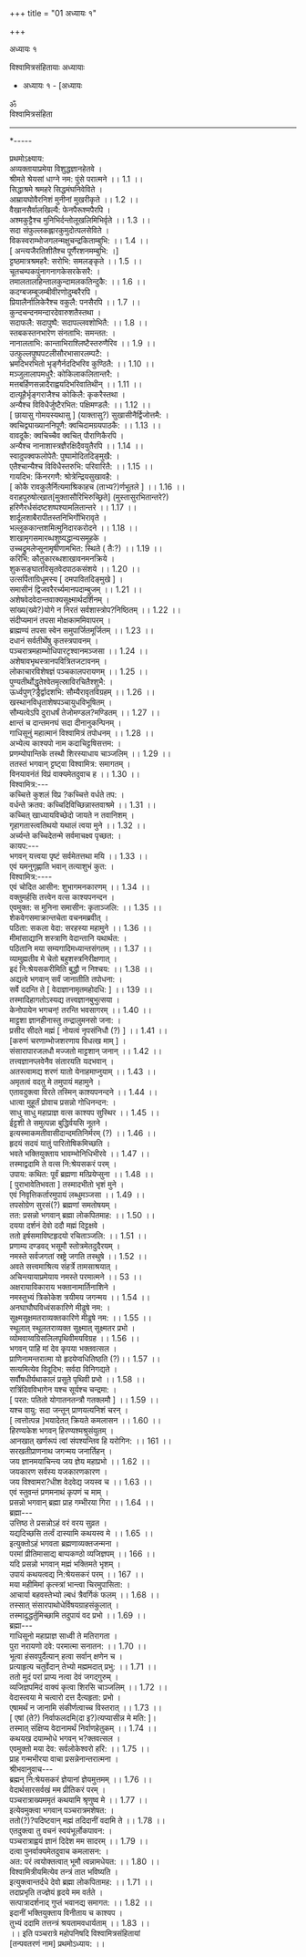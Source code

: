 +++
title = "01 अध्यायः १"

+++



अध्यायः १  




विश्वामित्रसंहितायाः अध्यायाः  

- अध्यायः १ - [अध्यायः



























ॐ  
विश्वामित्रसंहिता  

------------------------------------------------------------------------

\*-----  

प्रथमोऽक्ष्याय:  
अव्यक्तायाप्रमेया विशुद्धज्ञानहेतवे ।  
श्रीमते श्रेयसां धाग्ने नम: पुंसे परात्मने ।। 1.1 ।।  
सिद्धाश्रमे श्रमहरे सिद्धमंघनिवेविते ।  
आम्रायघोवैरनिशं मुनीनां मुखरीकृते ।। 1.2 ।।  
वैखानसैर्वालखिल्यै: फेनपैरूश्मपैरपि ।  
अश्मकुट्टैश्च मुनिभिर्दन्तोलूखलिमिभिर्वृते ।। 1.3 ।।  
सदा संफुल्लकह्लारकुमुदोत्पलसेविते ।  
विकस्वराम्भोजगलन्मक्षुचन्द्रकिताम्बुभि: ।। 1.4 ।।  
\[ अन्त्यजैरतिशीतैश्च पूर्णैरशनमम्बुभि: ।\]  
ट्टष्ठमात्रश्रमहरै: सरोभि: समलङ्कृते ।। 1.5 ।।  
चूतचम्पकपुंनागनागकेसरकेसरै: ।  
तमालतालहिन्तालकुन्दामलकतिन्दुकै: ।। 1.6 ।।  
कदग्बजम्बूजम्बीवीरणोदुम्बरैरपि ।  
प्रियालैर्नालिकेरैश्च वकुलै: पनसैरपि ।। 1.7 ।।  
कुन्दचन्दनमन्दारदेवारुशतैस्तथा ।  
सदाफलै: सदापुष्पै: सदापल्लवशोभितै: ।। 1.8 ।।  
स्तबकस्तनभारेण संनताभि: समन्तत: ।  
नानालताभि: कान्ताभिराश्लिष्टैस्तरुणैरिव ।। 1.9 ।।  
उत्फुल्लपुष्पपटलीसौरभासारलम्पटै: ।  
भ्रमदिभरभितो भृङ्गैर्नददिभरिव कुण्ठितै: ।। 1.10 ।।  
मञ्जुलालापमधुरै: कोकिलाकलितान्तरै: ।  
मत्तबर्हिणसन्नादैराह्वयदिभरिवातिथीन् ।। 1.11 ।।  
दात्यूहैर्भृङ्गराजैश्च कोकिलै: कृकरैस्तथा ।  
अन्यैश्च विविधैर्जुष्टैरभित: पक्षिमण्डलै: ।। 1.12 ।।  
\[ छायासु गोमयस्यथासु \] (याक्तासु?) सुखासीनैर्द्विजोत्तमै: ।  
क्वचिद्व्याख्याननिपूणै: क्वचिदामग्रयपाठकै: ।। 1.13 ।।  
वावदूकै: क्वचिच्चैव क्वचित् पौराणिकैरपि ।  
अन्यैश्च नानाशास्त्रज्ञैरक्षिदैवयुतैरपि ।। 1.14 ।।  
स्वादुपक्वफलोपेतै: पुष्पामोदितदिङ्मुखै: ।  
एतैश्चान्यैश्च विविधैस्तरुभि: परिवारितै: ।। 1.15 ।।  
गायदिभ: किंनरगणै: श्रोत्रेन्द्रियसुखावहै: ।  
\[ कोकै रावकुलैर्नित्यमाश्रिकाहच (ताभ्य?)र्णभूतले \] ।। 1.16 ।।  
वराहपुरुषोत्खात\[मुक्तासौरिभिरुच्छ्रिते\] (मुस्तासुरभितान्तरे?)  
हरिणैरर्धसंदष्टशष्पश्यामलितान्तरे ।। 1.17 ।।  
शार्दूलशाबैरापीतस्तनिभिर्गोभिरावृते ।  
भल्लूककान्तशमित्मुनिदारकरोदने ।। 1.18 ।।  
शाखामृगसमारब्धशुष्यद्धान्यसमूहके ।  
उच्चद्रुमलेप्सूनामृषीणामभित: स्थिते ( तै:?) ।। 1.19 ।।  
करिभि: कौतुकारब्धशाखावनमनक्रिये ।  
शुकसङ्घातविसृतवेदपाठकसंशये ।। 1.20 ।।  
उत्सर्पिताग्रिधूमस्य \[ दमपावितदिङ्मुखे \] ।  
समासीनं द्विजवरैरर्च्यमानपदाम्बुजम् ।। 1.21 ।।  
अशेषवेदवेदान्तवाक्यसूक्ष्मार्थदर्शिनम् ।  
सांख्य(ख्ये?)योगे न निरतं सर्वशास्त्रोप?निष्ठितम् ।। 1.22 ।।  
संदीप्यमानं तपसा मोक्षकाममिवापरम् ।  
ब्राह्मण्यं तपसा स्वेन समुपार्जितमूर्जितम् ।। 1.23 ।।  
दधानं सर्वतीर्थेषु कृतस्त्रपावनम् ।  
पञ्चरात्रमहाम्भोधिपारटृश्वानमञ्जसा ।। 1.24 ।।  
अशेषावभृथस्त्रानपवित्रितजटावनम् ।  
लोकाचारविशेषज्ञं पञ्चकालपरायणम् ।। 1.25 ।।  
पुण्यतीर्थोद्धृतेश्वेतमृत्स्राविरचितैश्शुभै: ।  
ऊर्ध्वपुण्?ड्रैर्द्वादशभि: सौम्यैरावृतविग्रहम् ।। 1.26 ।।  
खस्थानविधृताशेषपञ्चायुधविभूषितम् ।  
सौम्यत्वेऽपि दुराधर्षं तेजोमण्डल?मण्डितम् ।। 1.27 ।।  
क्षान्तं च दान्तमनघं सदा दीनानुकन्पिनम् ।  
गाधिसूनुं महात्मानं विश्वामित्रं तपोधनम् ।। 1.28 ।।  
अभ्येत्य काश्यपो नाम कदाचिट्टषिसत्तम: ।  
प्रणम्योपान्तिके तस्थौ शिरस्याधाय चाञ्जलिम् ।। 1.29 ।।  
ततस्तं भगवान् ट्टष्ट्वा विश्वामित्र: समागतम् ।  
विनयावनंतं विप्रं वाक्यमेतदुवाच ह ।। 1.30 ।।  
विश्वामित्र:---  
कच्चित्ते कुशलं विप्र ?कच्चित्ते वर्धते तप: ।  
वर्धन्ते क्रतव: कच्चिदिविच्छिन्नास्तवाश्रमे ।। 1.31 ।।  
कच्चित् खाध्यायविच्छेदो जायते न तवानिशम् ।  
गृहागतास्त्वतिथयो यथालं त्वया मुने ।। 1.32 ।।  
अर्च्यन्ते कच्चिदेतन्मे सर्वमाचक्ष्व पृच्छत: ।  
कायप:---  
भगवन् यत्त्वया पृष्टं सर्वमेतत्तथा मयि ।। 1.33 ।।  
एवं यमनुगृह्णाति भवान् तत्याशुभं कुत: ।  
विश्वामित्र:----  
एवं चोदित आसीन: शुभागमनकारणम् ।। 1.34 ।।  
वक्तुमर्हसि तत्त्वेन वत्स काश्यपनन्दन ।  
एवमुक्त: स मुनिना समासीन: कृताञ्जलि: ।। 1.35 ।।  
शेकवेगसमाक्रान्तचेता वचनमब्रवीत् ।  
पठिता: सकला वेदा: सरहस्या महामुने ।। 1.36 ।।  
मीमांसाद्यानि शस्त्राणि वेदान्तानि यथार्थत: ।  
पठितानि मया सम्यगादिमध्यान्तसंगतम् ।। 1.37 ।।  
व्यामुह्मतीव मे चेतो बहुशस्त्रनिरीक्षणात् ।  
इदं नि:श्रेयसकरीमिति बुद्धौ न निश्चय: ।। 1.38 ।।  
अद्यत्वे भगवान् सर्वं जानातीति तपोधना: ।  
सर्वे ददन्ति ते \[ वेदाज्ञानामृतमहोदधि: \] ।। 139 ।।  
तस्मादिहागतोऽस्यद्य तत्त्वज्ञानबुभुत्सया ।  
केनोपायेन भगचन्! तरन्ति भवसागरम् ।। 1.40 ।।  
माट्टशा ज्ञानहीनास्तु तन्द्रालुमनसो जना: ।  
प्रसीद सीदते मह्मं \[ नोयत्वं नृपसंनिधौ (?) \] ।। 1.41 ।।  
\[करुणं चरणाम्भोजशरणाय विधत्ख माम् \] ।  
संसारापारजलधौ मज्जतो माट्टशान् जनान् ।। 1.42 ।।  
तत्त्वज्ञानप्लवेनैव संतारयति यदभवान् ।  
अतस्त्वामद्य शरणं यातो येनाहमाप्नुयाम् ।। 1.43 ।।  
अमृतत्वं वदतु मे तमुपायं महामुने ।  
एतावदुक्त्वा विरते तस्मिन् काश्यपनन्दने ।। 1.44 ।।  
धात्वा मुहूर्तं प्रोवाच प्रसन्नो गोधिनन्दन: ।  
साधु साधु महाप्राज्ञ वत्स काश्यप सुस्थिर ।। 1.45 ।।  
ईट्टशी ते समुत्पन्ना बुद्धिर्वयसि नूतने ।  
इत्यस्माकमतीवासीदान्दमतिनिर्मरम् (?) ।। 1.46 ।।  
हृदयं सदयं यातुं पारितोषिकमिच्छति ।  
भवते भक्तियुक्ताय भावम्भोनिधिभीरवे ।। 1.47 ।।  
तस्माद्वदामि ते वत्स नि:श्रेयसकरं परम् ।  
उपाय: कथित: पूर्वं ब्रह्मणा मत्प्रियेप्सुना ।। 1.48 ।।  
\[ पुराभावेतिभवता \] तस्मादभीतो भृशं मुने ।  
एवं निवृत्तिकर्तारमुपायं लब्धुमञ्जसा ।। 1.49 ।।  
तपसोग्रेण सुरसं(?) ब्रह्मणां समतोषयम् ।  
तत: प्रसन्नो भगवान् ब्रह्मा लोकपितमाह: ।। 1.50 ।।  
दयया दर्शनं देवो ददौ मह्मं दिट्टक्षवे ।  
ततो इर्षसमाविष्टहृदयो रचिताञ्जलि: ।। 1.51 ।।  
प्रणाम्य दण्डवद् भसूमौ स्तोत्रमेतदुदैरयम् ।  
नमस्ते सर्वजगतां स्रष्ट्रे जगति तस्थुषे ।। 1.52 ।।  
अवते सत्त्वमाश्रित्य संहर्त्रे तामसाश्रयात् ।  
अचिन्त्यायाप्रमेयाय नमस्ते परमात्मने ।। 53 ।।  
अक्षरायाविकाराय भक्तानामार्तिनाशिने ।  
नमस्तुभ्यं त्रिकोकेश त्रयीमय जगन्मय ।। 1.54 ।।  
अनघाघौघविध्वंसकारिणे मीढुषे नम: ।  
सूक्ष्मसूक्षमतराव्यक्तकारिणे मीढुषे नम: ।। 1.55 ।।  
स्थूलात् स्थूलतराव्यक्त सूक्ष्मात् सूक्ष्मतर प्रभो ।  
व्योमवाय्वग्रिसलिलपृथिवीमयविग्रह ।। 1.56 ।।  
भगवन् पाहि मां देव कृपया भक्तवत्सल ।  
प्राणिनामन्तरात्मा यो हृदयेप्वधितिष्ठति (?)।। 1.57 ।।  
सत्यमित्येव विदूदिभ: सर्वदा विनिगद्यते ।  
सर्वौषधीर्यथाकालं प्रसूते पृथिवी प्रभो ।। 1.58 ।।  
रात्रिंदिवविभागेन यश्च सूर्यश्च चन्द्रमा: ।  
\[ परत: पतितो योगातनतन्त्रौ गतक्लमौ \] ।। 1.59 ।।  
यश्च वायु: सदा जन्तून् प्राणयत्यनिशं चरन् ।  
\[ त्वत्तोत्पन्न \]भयादेतत् क्रियते कमलासन ।। 1.60 ।।  
हिरण्यकेश भगवन् हिरण्यश्मश्रुसंयुतम् ।  
आनखात् खर्णरूपं त्वां संपश्यन्तिव हि यरोगिन: ।। 161 ।।  
सरखतीप्राणनाथ जगन्मय जनार्तिहन् ।  
जय ज्ञानमयाचिन्त्य जय ज्ञेय महाप्रभो ।। 1.62 ।।  
जयकारण सर्वस्य यजकारणकारण ।  
जय विश्वामरा?धीश वेदवेद्य जयस्व च ।। 1.63 ।।  
एवं स्तुवन्तं प्रणमनाथं कृपणं च माम् ।  
प्रसन्नो भगवान् ब्रह्मा प्राह गम्भीरया गिरा ।। 1.64 ।।  
ब्रह्मा---  
उत्तिष्ठ ते प्रसन्नोऽहं वरं वरय सुव्रत ।  
यद्यदिच्छसि तर्त्वं दास्यामि कथयस्व मे ।। 1.65 ।।  
इत्युक्तोऽहं भगवता ब्रह्मणाव्यक्तजन्मना ।  
परमां प्रीतिमासाद्य बाप्पकण्ठो व्यजिज्ञपम् ।। 166 ।।  
यदि प्रसन्नो भगवान् मह्मं भक्तिमते भृशम् ।  
उपायं कथयत्वद्य नि:श्रेयसकरं परम् ।। 167 ।।  
मया महीमिमां कृत्स्त्रां भान्त्वा चिरमुपासिता: ।  
आचार्या बहवस्तेभ्यो ल्बधं त्रैवर्गिकं फलम् ।। 1.68 ।।  
तस्सात् संसारपाथोधेर्विषयग्राहसंकुलात् ।  
तस्मादुद्धर्तुमिच्छामि तदुपायं वद प्रभो ।। 1.69 ।।  
ब्रह्मा---  
गाधिसूनो महाप्राज्ञ साध्वी ते मतिरागता ।  
पुरा नरायणो दवे: परमात्मा सनातन: ।। 1.70 ।।  
भूत्वा हंसवपुर्दैत्यान् हत्वा सर्वान् क्षणेन च ।  
प्रत्याहृत्य चतुर्वेदान् तेभ्यो मह्ममदात् प्रभु: ।। 1.71 ।।  
ततो मुदं परां प्राप्य नत्वा देवं जगद्गुरुम् ।  
व्यजिज्ञपमिदं वाक्यं कृत्वा शिरसि चाञ्जलिम् ।। 1.72 ।।  
वेदास्त्वया मे चत्वारो दत्त दैत्यहृता: प्रभो ।  
एषामर्थं न जानामि संकीर्णत्वाच्च विस्तरात् ।। 1.73 ।।  
\[ एषां (ते?) निर्वाफलदमि(दा इ?)त्यप्यासीन्न मे मति: \]।  
तस्मात् संक्षिप्य वेदानामर्थं निर्वाणहेतुकम् ।। 1.74 ।।  
कथयख दयाम्भोधे भगवन् भ?क्तवत्सल ।  
एवमुक्तो मया देव: सर्वलोकेश्वरो हरि: ।। 1.75 ।।  
प्राह गन्मभीरया वाचा प्रसन्नेनान्तरात्मना ।  
श्रीभवानुवाच---  
ब्रह्मन् नि:श्रेयसकरं ज्ञेयानां ज्ञेयमुत्तमम् ।। 1.76 ।।  
वेदार्थसारसर्वखं मम प्रीतिकरं परम् ।  
पञ्चरात्राख्यममृतं कथयामि श्रृणुष्व मे ।। 1.77 ।।  
इत्येवमुक्त्वा भगवान् पञ्चरात्रमशेषत: ।  
ततो(?)?पदिष्टवान् मह्मं तदिदानीं वदामि ते ।। 1.78 ।।  
एतदुक्त्वा तु वचनं स्वयंभूर्लोकपावन: ।  
पञ्चरात्राह्वयं ज्ञानं दिदेश मम सादरम् ।। 1.79 ।।  
दत्वा पुनर्वाक्यमेतदुवाच कमलासन: ।  
अत: परं त्वयोक्तत्वात् भूमौ त्वन्नामधेयत: ।। 1.80 ।।  
विश्वामित्रीयमित्येव तन्त्रं तात भविष्यति ।  
इत्युक्त्वान्तर्दधे देवो ब्रह्मा लोकपितामह: ।। 1.71 ।।  
तदाप्रभृति तज्ज्ञेयं हृदये मम वर्तते ।  
सत्पात्रादर्शनाद् गुप्तं भवानद्य समागत: ।। 1.82 ।।  
इदानीं भक्तियुक्ताय विनीताय च काश्यप ।  
तुभ्यं ददामि तत्तन्त्रं श्रयतामवधार्यताम् ।। 1.83 ।।  
।। इति पञ्चरात्रे महोपनिषदि विश्वामित्रसंहितायां  
\[तन्पवतरणं नाम\] प्रथमोऽध्याय: ।।  

